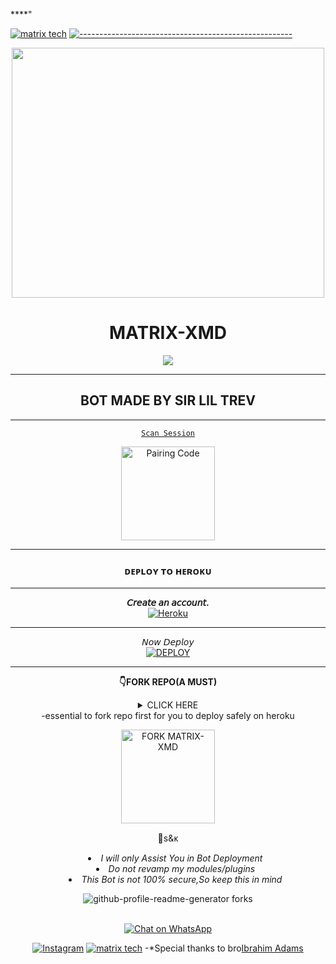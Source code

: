****"

[![matrix tech](https://readme-typing-svg.demolab.com?font=Anton&size=30&pause=998&color=008000&background=F7F2F20A&vCenter=true&random=false&width=465&lines=Hello+Everyone%F0%9F%91%8B!;thank+you+for+visiting+my+Repo;I+am+LilTREV+admin+founder+of+this;project;and+creator+too;i'm+looking+forwad+for+your+feedback;love+you+💕;please!!;read+carefully+this+document;we+are+not+responsible+for+any;faults+or+mistakes+done;by+misbehaving+this+app+😕🙃)](https://github.com/Trevley)
[![-----------------------------------------------------](https://raw.githubusercontent.com/andreasbm/readme/master/assets/lines/colored.png)](#table-of-contents)
<div align="center" class= "main"> 
  <img src="https://files.catbox.moe/ovcfde.jpg" width="500" height="400"/>
  <h1>MATRIX-XMD</h1>




<p align="center"><img src="https://files.catbooe/z7aq15.jpg"/></p>

*****
## BOT MADE BY SIR LIL TREV

*****
[`Scan Session`](https://matrix-md-7bc97ab50410.herokuapp.com/) 

<a
href="https://matrix-md-7bc97ab50410.herokuapp.com/" ><img src="https://img.shields.io/badge/CLICK%20HERE-green" alt="Pairing Code" width="150"></a>
****
### ᴅᴇᴘʟᴏʏ ᴛᴏ ʜᴇʀᴏᴋᴜ
*****
 **𝘊𝘳𝘦𝘢𝘵𝘦 𝘢𝘯 𝘢𝘤𝘤𝘰𝘶𝘯𝘵.**
    <br>
<a href='https://dashboard.heroku.com/' target="_blank"><img alt='Heroku' src='https://img.shields.io/badge/-Create-purple?style=for-the-badge&logo=heroku&logoColor=white'/></a>
****
 𝘕𝘰𝘸 𝘋𝘦𝘱𝘭𝘰𝘺
    <br>
<a href='https://matrix-md-verification.vercel.app' target="_blank"><img alt='DEPLOY' src='https://img.shields.io/badge/-DEPLOY-purple?style=for-the-badge&logo=heroku&logoColor=white'/></a>

****
**👇FORK REPO(A MUST)**
<details>
<summary>CLICK HERE<summary>
  -essential to fork repo first for you  to deploy safely on heroku





    
<a
href="https://github.com/Trevley/MATRIX-XMD/fork"><img src="https://img.shields.io/badge/CLICK%20HERE-purple" alt="FORK MATRIX-XMD" width="150"></a>


 📮s&ᴋ

- *I will only Assist You in Bot Deployment*
- *Do not revamp my modules/plugins*
- *This Bot is not 100% secure,So keep this in mind*


<img src="https://img.shields.io/github/forks/raTrevley/github-profile-readme-generator?style=flat-square" alt="github-profile-readme-generator forks"/>
<br>
</a>
<a href="https://github.com/Trevley/github-profile-readme-generator/blob/master/LICENSE" target="blank">
<br>


   
[![Chat on WhatsApp](https://img.shields.io/badge/WhatsApp-Chat-green?logo=whatsapp)](https://wa.me/+254791850627)
<br>

[![Instagram](https://img.shields.io/badge/Instagram-Profile-orange?style=flat-square&logo=Instagram)](https://www.instagram.com/lil_trev._) 
[![matrix tech](https://readme-typing-svg.demolab.com?font=Anton&size=30&pause=998&color=F51FFF&background=F7F2F20A&vCenter=true&random=false&width=465&lines=thank+you%F0%9F%91%8B!;for+using+MATRIX+XMD;🙏;🙏+✍🏾;🥰)](https://github.com/Trevley)
-*Special thanks to bro[Ibrahim Adams](https://github.com/ibrahimaitech/) 
